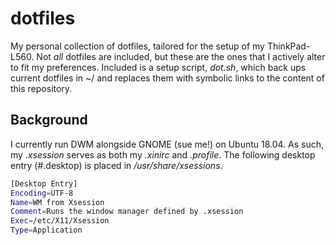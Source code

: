 # dotfiles
My personal collection of dotfiles, tailored for the setup of my ThinkPad-L560. 
Not _all_ dotfiles are included, but these are the ones that I actively alter to fit my preferences.
Included is a setup script, _dot.sh_, which back ups current dotfiles in ~/ and replaces them with symbolic links to the content of this repository.

## Background
I currently run DWM alongside GNOME (sue me!) on Ubuntu 18.04. As such, my _.xsession_ serves as both my _.xinirc_ and _.profile_.
The following desktop entry (#.desktop) is placed in _/usr/share/xsessions_. 

```bash
[Desktop Entry]
Encoding=UTF-8
Name=WM from Xsession
Comment=Runs the window manager defined by .xsession
Exec=/etc/X11/Xsession
Type=Application
```

